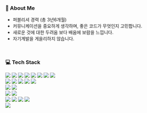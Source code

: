 ### 📢 About Me
- 퍼블리셔 경력 (총 3년6개월)
- 커뮤니케이션을 중요하게 생각하며, 좋은 코드가 무엇인지 고민합니다.
- 새로운 것에 대한 두려움 보다 배움에 보람을 느낍니다.
- 자기계발을 게을리하지 않습니다.
<br />

### 💻 Tech Stack
<!-- Skill -->
<!-- Back -->
<img src="https://img.shields.io/badge/JAVA-007396?style=for-the-badge&logo=JAVA&logoColor=white"> <!-- JAVA -->
<img src="https://img.shields.io/badge/JSP-007396?style=for-the-badge&logo=JSP&logoColor=white"> <!-- JSP -->
<img src="https://img.shields.io/badge/JPA-007396?style=for-the-badge&logo=JPA&logoColor=white"> <!-- JPA -->
<img src="https://img.shields.io/badge/MyBatis-007396?style=for-the-badge&logo=MyBatis&logoColor=white"> <!-- MyBatis -->
<img src="https://img.shields.io/badge/Ajax-007396?style=for-the-badge&logo=Ajax&logoColor=white"> <!-- Ajax -->
<img src="https://img.shields.io/badge/RestAPI-007396?style=for-the-badge&logo=RestAPI&logoColor=white"> <!-- RestAPI -->
<img src="https://img.shields.io/badge/Servlet-007396?style=for-the-badge&logo=RestAPI&logoColor=white"> <!-- Servlet -->
<img src="https://img.shields.io/badge/JSON-000000?style=for-the-badge&logo=JSON&logoColor=white"> <!-- JSON -->
<br /> <!-- Front -->
<img src="https://img.shields.io/badge/HTML5-E34F26?style=for-the-badge&logo=HTML5&logoColor=white"> <!-- HTML5 -->
<img src="https://img.shields.io/badge/CSS3-1572B6?style=for-the-badge&logo=CSS3&logoColor=white"> <!-- CSS3 -->
<img src="https://img.shields.io/badge/Sass-CC6699?style=for-the-badge&logo=CSS3&logoColor=white"> <!-- Sass -->
<img src="https://img.shields.io/badge/JavaScript-F7DF1E?style=for-the-badge&logo=JavaScript&logoColor=black"> <!-- JavaScript -->
<img src="https://img.shields.io/badge/jQuery-0769AD?style=for-the-badge&logo=jQuery&logoColor=white"> <!-- jQuery --> 
<br/> <!-- css 라이브러리 -->
<img src="https://img.shields.io/badge/Thymeleaf-005F0F?style=for-the-badge&logo=Thymeleaf&logoColor=white"> <!-- Thymeleaf -->
<img src="https://img.shields.io/badge/Bootstrap-7952B3?style=for-the-badge&logo=Bootstrap&logoColor=white"> <!--Bootstrap -->
<br/> <!-- DB -->
<img src="https://img.shields.io/badge/Oracle-F80000?style=for-the-badge&logo=Oracle&logoColor=white"> <!-- Oracle -->
<img src="https://img.shields.io/badge/MySQL-4479A1?style=for-the-badge&logo=MySQL&logoColor=white"> <!-- MySQL -->
<br/> <!-- tool -->
<img src="https://img.shields.io/badge/Eclipse IDE-2C2255?style=for-the-badge&logo=Eclipse IDE&logoColor=white"> <!-- Eclipse IDE -->
<img src="https://img.shields.io/badge/Spring-6DB33F?style=for-the-badge&logo=Spring&logoColor=white"> <!-- Spring -->
<img src="https://img.shields.io/badge/Spring Boot-6DB33F?style=for-the-badge&logo=Spring Boot&logoColor=white"> <!-- Spring -->
<img src="https://img.shields.io/badge/IntelliJ IDEA-000000?style=for-the-badge&logo=IntelliJ IDEA&logoColor=white"> <!-- IntelliJ IDEA -->
<br/> <!-- Server -->
<img src="https://img.shields.io/badge/Apache Tomcat-F8DC75?style=for-the-badge&logo=Apache Tomcat&logoColor=black"> <!-- Apache Tomcat -->




<!--
**2ms2/2ms2** is a ✨ _special_ ✨ repository because its `README.md` (this file) appears on your GitHub profile.

Here are some ideas to get you started:

- 🔭 I’m currently working on ...
- 🌱 I’m currently learning ...
- 👯 I’m looking to collaborate on ...
- 🤔 I’m looking for help with ...
- 💬 Ask me about ...
- 📫 How to reach me: ...
- 😄 Pronouns: ...
- ⚡ Fun fact: ...
-->
